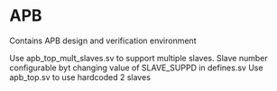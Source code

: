 # APB
Contains APB design and verification environment

Use apb_top_mult_slaves.sv to support multiple slaves. Slave number configurable byt changing value of SLAVE_SUPPD in defines.sv
Use apb_top.sv to use hardcoded 2 slaves
